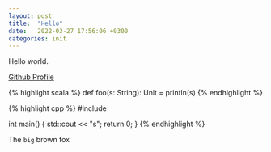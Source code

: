 ```yaml
---
layout: post
title:  "Hello"
date:   2022-03-27 17:56:06 +0300
categories: init
---
```


Hello world.

[Github Profile][ref-pointer]

{% highlight scala %}
def foo(s: String): Unit =
  println(s)
{% endhighlight %}

{% highlight cpp %}
#include <iostream>

int main() {
  std::cout << "s";
  return 0;
}
{% endhighlight %}


The `big` brown fox

[ref-pointer]: https://github.com/alexyavo
